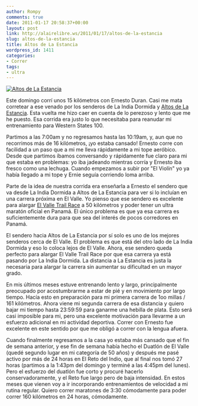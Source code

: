 ```yaml
---
author: Rompy
comments: true
date: 2011-01-17 20:58:37+00:00
layout: post
link: http://alairelibre.ws/2011/01/17/altos-de-la-estancia
slug: altos-de-la-estancia
title: Altos de La Estancia
wordpress_id: 1411
categories:
- Correr
tags:
- ultra
---
```


[![Altos de La Estancia](http://alairelibre.ws/wp-content/uploads/2011/01/P1160088.jpg)](http://alairelibre.ws/wp-content/uploads/2011/01/P1160088.jpg)




Este domingo corrí unos 15 kilómetros con Ernesto Duran. Casi me mata corretear a ese venado por los senderos de La India Dormida y [Altos de La Estancia](http://alairelibre.ws/g3/Altos-de-La-Estancia). Esta vuelta me hizo caer en cuenta de lo perezoso y lento que me he puesto. Esa corrida era justo lo que necesitaba para reanudar mi entrenamiento para Western States 100.




Partimos a las 7:00am y no regresamos hasta las 10:19am, y, aun que no recorrimos más de 16 kilómetros, ¡yo estaba cansado! Ernesto corre con facilidad a un paso que a mi me lleva rápidamente a mi tope aeróbico. Desde que partimos íbamos conversando y rápidamente fue claro para mi que estaba en problemas: yo iba jadeando mientras corría y Ernesto iba fresco como una lechuga. Cuando empezamos a subir por "El Violín" yo ya había llegado a mi tope y Ernie seguía corriendo loma arriba.




Parte de la idea de nuestra corrida era enseñarla a Ernesto el sendero que va desde La India Dormida a Altos de La Estancia para ver si lo incluían en una carrera próxima en El Valle. Yo pienso que ese sendero es excelente para alargar [El Valle Trail Race](http://elvalletrailrace.org/) a 50 kilómetros y poder tener un ultra maratón oficial en Panamá. El único problema es que ya esa carrera es suficientemente dura para que sea del interés de pocos corredores en Panamá.




El sendero hacia Altos de La Estancia por sí solo es uno de los mejores senderos cerca de El Valle. El problema es que está del otro lado de La India Dormida y eso lo coloca lejos de El Valle. Ahora, ese sendero queda perfecto para alargar El Valle Trail Race por que esa carrera ya está pasando por La India Dormida. La distancia a La Estancia es justa la necesaria para alargar la carrera sin aumentar su dificultad en un mayor grado.




En mis últimos meses estuve entrenando lento y largo, principalmente preocupado por acostumbrarme a estar de pié y en movimiento por largo tiempo. Hacía esto en preparación para mi primera carrera de 1oo millas / 161 kilómetros. Ahora viene mi segunda carrera de esa distancia y quiero bajar mi tiempo hasta 23:59:59 para ganarme una hebilla de plata. Esto será casi imposible para mi, pero una excelente motivación para llevarme a un esfuerzo adicional en mi actividad deportiva. Correr con Ernesto fue excelente en este sentido por que me obligó a correr con la lengua afuera.




Cuando finalmente regresamos a la casa yo estaba más cansado que el fin de semana anterior, y ese fin de semana había hecho el Duatlón de El Valle (quedé segundo lugar en mi categoría de 50 años) y después me pasé activo por más de 24 horas en El Reto del Indio, que al final nos tomó 27 horas (partimos a la 1:43pm del domingo y terminé a las 4:45pm del lunes). Pero el esfuerzo del duatlón fue corto y procuré hacerlo conservadoramente, y el Reto fue largo pero de baja intensidad. En estos meses que vienen voy a ir incorporando entrenamientos de velocidad a mi rutina regular. Quiero correr maratones de 3:30 cómodamente para poder correr 160 kilómetros en 24 horas, cómodamente.
